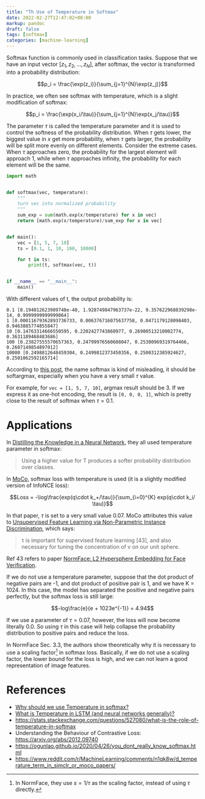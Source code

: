 ```yaml
---
title: "Th Use of Temperature in Softmax"
date: 2022-02-27T12:47:02+08:00
markup: pandoc
draft: false
tags: [softmax]
categories: [machine-learning]
---
```


Softmax function is commonly used in classification tasks.
Suppose that we have an input vector $[z_1, z_2, \ldots, z_N]$, after softmax, the vector is transformed into a probability distribution:

<!--more-->

$$p_i = \frac{\exp(z_i)}{\sum_{j=1}^{N}\exp(z_j)}$$

In practice, we often see softmax with temperature, which is a slight modification of softmax:

$$p_i = \frac{\exp(x_i/\tau)}{\sum_{j=1}^{N}\exp(x_j/\tau)}$$

The parameter $\tau$ is called the temperature parameter and it is used to control the softness of the probability distribution.
When $\tau$ gets lower, the biggest value in $x$ get more probability,
when $\tau$ gets larger, the probability will be split more evenly on different elements.
Consider the extreme cases.
When $\tau$ approaches zero, the probability for the largest element will approach 1,
while when $\tau$ approaches infinity, the probability for each element will be the same.

```python
import math


def softmax(vec, temperature):
    """
    turn vec into normalized probability
    """
    sum_exp = sum(math.exp(x/temperature) for x in vec)
    return [math.exp(x/temperature)/sum_exp for x in vec]


def main():
    vec = [1, 5, 7, 10]
    ts = [0.1, 1, 10, 100, 10000]

    for t in ts:
        print(t, softmax(vec, t))


if __name__ == "__main__":
    main()
```

With different values of t, the output probability is:

```
0.1 [8.194012623989748e-40, 1.928749847963737e-22, 9.357622968839298e-14, 0.9999999999999064]
1 [0.00011679362893736733, 0.006376716075637758, 0.0471179128098403, 0.9463885774855847]
10 [0.14763314666550595, 0.2202427743860977, 0.26900513210002774, 0.3631189468483686]
100 [0.23827555570657363, 0.24799976560608047, 0.25300969319764466, 0.2607149854897012]
10000 [0.2498812648459304, 0.2499812373450356, 0.2500312385924627, 0.2501062592165714]
```

According to [this post](https://medium.com/@u39kun/is-the-term-softmax-driving-you-nuts-ee232ab4f6bd), the name softmax is kind of misleading,
it should be softargmax, especially when you have a very small $\tau$ value.

For example, for `vec = [1, 5, 7, 10]`, argmax result should be 3.
If we express it as one-hot encoding, the result is `[0, 0, 0, 1]`,
which is pretty close to the result of softmax when $\tau = 0.1$.

# Applications

In [Distilling the Knowledge in a Neural Network](https://arxiv.org/pdf/1503.02531.pdf), they all used temperature parameter in softmax:

> Using a higher value for T produces a softer probability distribution over classes.

In [MoCo](https://arxiv.org/abs/1911.05722), softmax loss with temperature is used (it is a slightly modified version of InfoNCE loss):

$$Loss = -\log\frac{exp(q\cdot k_+/\tau)}{\sum_{i=0}^{K} exp(q\cdot k_i/ \tau)}$$

In that paper, $\tau$ is set to a very small value 0.07.
MoCo attributes this value to [Unsupervised Feature Learning via Non-Parametric Instance Discrimination](https://arxiv.org/pdf/1805.01978.pdf), which says:

> τ is important for supervised feature learning [43], and also necessary for tuning the concentration of v on our unit sphere.

Ref 43 refers to paper [NormFace: L2 Hypersphere Embedding for Face Verification](https://arxiv.org/abs/1704.06369).

If we do not use a temperature parameter, suppose that the dot product of negative pairs are -1,
and dot product of positive pair is 1, and we have K = 1024.
In this case, the model has separated the positive and negative pairs perfectly, but the softmax loss is still large:

$$-log\frac{e}{e + 1023e^{-1}} = 4.94$$

If we use a parameter of $\tau = 0.07$, however, the loss will now become literally 0.0.
So using $\tau$ in this case will help collapse the probability distribution to positive pairs and reduce the loss.

In NormFace Sec. 3.3, the authors show theoretically why it is necessary to use a scaling factor[^1] in softmax loss.
Basically, if we do not use a scaling factor, the lower bound for the loss is high,
and we can not learn a good representation of image features.

# References

+ [Why should we use Temperature in softmax?](https://stackoverflow.com/a/63471046/6064933)
+ [What is Temperature in LSTM (and neural networks generally)?](https://cs.stackexchange.com/questions/79241/what-is-temperature-in-lstm-and-neural-networks-generally)
+ https://stats.stackexchange.com/questions/527080/what-is-the-role-of-temperature-in-softmax
+ Understanding the Behaviour of Contrastive Loss: https://arxiv.org/abs/2012.09740
+ https://ogunlao.github.io/2020/04/26/you_dont_really_know_softmax.html
+ https://www.reddit.com/r/MachineLearning/comments/n1qk8w/d_temperature_term_in_simclr_or_moco_papers/

[^1]: In NormFace, they use $s=1/\tau$ as the scaling factor, instead of using $\tau$ directly.
